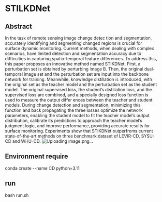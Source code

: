 # STILKDNet


## Abstract
In the task of remote sensing image change detec
tion and segmentation, accurately identifying and segmenting
 changed regions is crucial for surface dynamic monitoring.
 Current methods, when dealing with complex scenarios, have
 limited detection and segmentation accuracy due to difficulties
 in capturing spatio-temporal feature differences. To address this,
 this paper proposes an innovative method named STIKDNet.
 First, a perturbation set is obtained by perturbing Image B.
 Then, the original dual-temporal image set and the perturbation
 set are input into the backbone network for training. Meanwhile,
 knowledge distillation is introduced, with the original set as
 the teacher model and the perturbation set as the student
 model. The original supervised loss, the student’s distillation
 loss, and the supervised loss are combined, and a specially
 designed loss function is used to measure the output differ
ences between the teacher and student models. During change
 detection and segmentation, minimizing this function and back
propagating the three losses optimize the network parameters,
 enabling the student model to fit the teacher model’s output
 distribution, calibrate its predictions to approach the teacher
 model’s judgment logic, and improve performance, providing
 accurate results for surface monitoring. Experiments show that
 STIKDNet outperfroms current state-of-the-art methods on three
 benchmark dataset of LEVIR-CD, SYSU-CD and WHU-CD. 
![Uploading image.png…]()


## Environment require
conda create --name CD python=3.11

## run
bash run.sh

